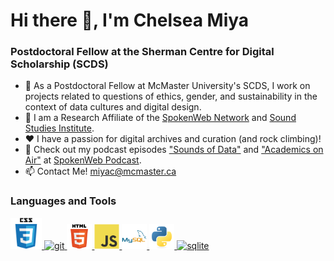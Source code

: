 <style>
.custom-image {
  width: 50px;
  height: auto;
}
</style>

# Hi there 👋, I'm Chelsea Miya
### Postdoctoral Fellow at the Sherman Centre for Digital Scholarship (SCDS)

- 🔭 As a Postdoctoral Fellow at McMaster University's SCDS, I work on projects related to questions of ethics, gender, and sustainability in the context of data cultures and digital design.
- :busts_in_silhouette: I am a Research Affiliate of the [SpokenWeb Network](https://spokenweb.ca/) and [Sound Studies Institute](https://soundstudies.ca/).
- :heart: I have a passion for digital archives and curation (and rock climbing)!
- :microphone: Check out my podcast episodes ["Sounds of Data"](https://spokenweb.ca/podcast/episodes/drum-codes-part-2-sounds-of-data/) and ["Academics on Air"](https://spokenweb.ca/podcast/episodes/academics-on-air/) at [SpokenWeb Podcast](https://spokenweb.ca/podcast/episodes/).
- 📫 Contact Me! miyac@mcmaster.ca

### Languages and Tools
<p>
  <a href="https://www.w3schools.com/css/" target="_blank" rel="noreferrer"> <img src="https://raw.githubusercontent.com/devicons/devicon/master/icons/css3/css3-original-wordmark.svg" alt="css3" class="custom-image"/> </a>
  <a href="https://git-scm.com/" target="_blank" rel="noreferrer"> <img src="https://www.vectorlogo.zone/logos/git-scm/git-scm-icon.svg" alt="git" width="40" height="40"/> </a>
  <a href="https://www.w3.org/html/" target="_blank" rel="noreferrer"> <img src="https://raw.githubusercontent.com/devicons/devicon/master/icons/html5/html5-original-wordmark.svg" alt="html5" width="40" height="40"/> </a>
  <a href="https://developer.mozilla.org/en-US/docs/Web/JavaScript" target="_blank" rel="noreferrer"> <img src="https://raw.githubusercontent.com/devicons/devicon/master/icons/javascript/javascript-original.svg" alt="javascript" width="40" height="40"/> </a> <a href="https://www.mysql.com/" target="_blank" rel="noreferrer"> <img src="https://raw.githubusercontent.com/devicons/devicon/master/icons/mysql/mysql-original-wordmark.svg" alt="mysql" width="40" height="40"/> </a>
  <a href="https://www.python.org" target="_blank" rel="noreferrer"> <img src="https://raw.githubusercontent.com/devicons/devicon/master/icons/python/python-original.svg" alt="python" width="40" height="40"/> </a>
  <a href="https://www.sqlite.org/" target="_blank" rel="noreferrer"> <img src="https://www.vectorlogo.zone/logos/sqlite/sqlite-icon.svg" alt="sqlite" width="40" height="40"/> </a> 
</p>

<!--
**cmiya/cmiya** is a ✨ _special_ ✨ repository because its `README.md` (this file) appears on your GitHub profile.

Here are some ideas to get you started:


- 🌱 I’m currently learning ...
- 👯 I’m looking to collaborate on ...
- 🤔 I’m looking for help with ...
- 💬 Ask me about ...

- 😄 Pronouns: ...
- ⚡ Fun fact: ...
-->
